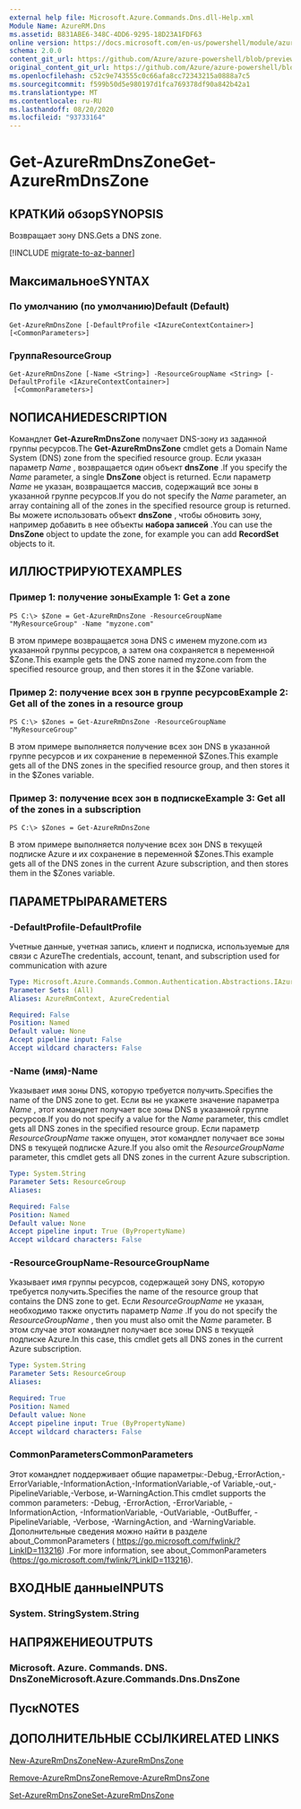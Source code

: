 ```yaml
---
external help file: Microsoft.Azure.Commands.Dns.dll-Help.xml
Module Name: AzureRM.Dns
ms.assetid: B831ABE6-348C-4DD6-9295-18D23A1FDF63
online version: https://docs.microsoft.com/en-us/powershell/module/azurerm.dns/get-azurermdnszone
schema: 2.0.0
content_git_url: https://github.com/Azure/azure-powershell/blob/preview/src/ResourceManager/Dns/Commands.Dns/help/Get-AzureRmDnsZone.md
original_content_git_url: https://github.com/Azure/azure-powershell/blob/preview/src/ResourceManager/Dns/Commands.Dns/help/Get-AzureRmDnsZone.md
ms.openlocfilehash: c52c9e743555c0c66afa8cc72343215a0888a7c5
ms.sourcegitcommit: f599b50d5e980197d1fca769378df90a842b42a1
ms.translationtype: MT
ms.contentlocale: ru-RU
ms.lasthandoff: 08/20/2020
ms.locfileid: "93733164"
---
```

# <span data-ttu-id="b2019-101">Get-AzureRmDnsZone</span><span class="sxs-lookup"><span data-stu-id="b2019-101">Get-AzureRmDnsZone</span></span>

## <span data-ttu-id="b2019-102">КРАТКИй обзор</span><span class="sxs-lookup"><span data-stu-id="b2019-102">SYNOPSIS</span></span>
<span data-ttu-id="b2019-103">Возвращает зону DNS.</span><span class="sxs-lookup"><span data-stu-id="b2019-103">Gets a DNS zone.</span></span>

[!INCLUDE [migrate-to-az-banner](../../includes/migrate-to-az-banner.md)]

## <span data-ttu-id="b2019-104">Максимальное</span><span class="sxs-lookup"><span data-stu-id="b2019-104">SYNTAX</span></span>

### <span data-ttu-id="b2019-105">По умолчанию (по умолчанию)</span><span class="sxs-lookup"><span data-stu-id="b2019-105">Default (Default)</span></span>
```
Get-AzureRmDnsZone [-DefaultProfile <IAzureContextContainer>] [<CommonParameters>]
```

### <span data-ttu-id="b2019-106">Группа</span><span class="sxs-lookup"><span data-stu-id="b2019-106">ResourceGroup</span></span>
```
Get-AzureRmDnsZone [-Name <String>] -ResourceGroupName <String> [-DefaultProfile <IAzureContextContainer>]
 [<CommonParameters>]
```

## <span data-ttu-id="b2019-107">NОПИСАНИЕ</span><span class="sxs-lookup"><span data-stu-id="b2019-107">DESCRIPTION</span></span>
<span data-ttu-id="b2019-108">Командлет **Get-AzureRmDnsZone** получает DNS-зону из заданной группы ресурсов.</span><span class="sxs-lookup"><span data-stu-id="b2019-108">The **Get-AzureRmDnsZone** cmdlet gets a Domain Name System (DNS) zone from the specified resource group.</span></span>
<span data-ttu-id="b2019-109">Если указан параметр *Name* , возвращается один объект **dnsZone** .</span><span class="sxs-lookup"><span data-stu-id="b2019-109">If you specify the *Name* parameter, a single **DnsZone** object is returned.</span></span>
<span data-ttu-id="b2019-110">Если параметр *Name* не указан, возвращается массив, содержащий все зоны в указанной группе ресурсов.</span><span class="sxs-lookup"><span data-stu-id="b2019-110">If you do not specify the *Name* parameter, an array containing all of the zones in the specified resource group is returned.</span></span>
<span data-ttu-id="b2019-111">Вы можете использовать объект **dnsZone** , чтобы обновить зону, например добавить в нее объекты **набора записей** .</span><span class="sxs-lookup"><span data-stu-id="b2019-111">You can use the **DnsZone** object to update the zone, for example you can add **RecordSet** objects to it.</span></span>

## <span data-ttu-id="b2019-112">ИЛЛЮСТРИРУЮТ</span><span class="sxs-lookup"><span data-stu-id="b2019-112">EXAMPLES</span></span>

### <span data-ttu-id="b2019-113">Пример 1: получение зоны</span><span class="sxs-lookup"><span data-stu-id="b2019-113">Example 1: Get a zone</span></span>
```
PS C:\> $Zone = Get-AzureRmDnsZone -ResourceGroupName "MyResourceGroup" -Name "myzone.com"
```

<span data-ttu-id="b2019-114">В этом примере возвращается зона DNS с именем myzone.com из указанной группы ресурсов, а затем она сохраняется в переменной $Zone.</span><span class="sxs-lookup"><span data-stu-id="b2019-114">This example gets the DNS zone named myzone.com from the specified resource group, and then stores it in the $Zone variable.</span></span>

### <span data-ttu-id="b2019-115">Пример 2: получение всех зон в группе ресурсов</span><span class="sxs-lookup"><span data-stu-id="b2019-115">Example 2: Get all of the zones in a resource group</span></span>
```
PS C:\> $Zones = Get-AzureRmDnsZone -ResourceGroupName "MyResourceGroup"
```

<span data-ttu-id="b2019-116">В этом примере выполняется получение всех зон DNS в указанной группе ресурсов и их сохранение в переменной $Zones.</span><span class="sxs-lookup"><span data-stu-id="b2019-116">This example gets all of the DNS zones in the specified resource group, and then stores it in the $Zones variable.</span></span>

### <span data-ttu-id="b2019-117">Пример 3: получение всех зон в подписке</span><span class="sxs-lookup"><span data-stu-id="b2019-117">Example 3: Get all of the zones in a subscription</span></span>
```
PS C:\> $Zones = Get-AzureRmDnsZone
```

<span data-ttu-id="b2019-118">В этом примере выполняется получение всех зон DNS в текущей подписке Azure и их сохранение в переменной $Zones.</span><span class="sxs-lookup"><span data-stu-id="b2019-118">This example gets all of the DNS zones in the current Azure subscription, and then stores them in the $Zones variable.</span></span>

## <span data-ttu-id="b2019-119">ПАРАМЕТРЫ</span><span class="sxs-lookup"><span data-stu-id="b2019-119">PARAMETERS</span></span>

### <span data-ttu-id="b2019-120">-DefaultProfile</span><span class="sxs-lookup"><span data-stu-id="b2019-120">-DefaultProfile</span></span>
<span data-ttu-id="b2019-121">Учетные данные, учетная запись, клиент и подписка, используемые для связи с Azure</span><span class="sxs-lookup"><span data-stu-id="b2019-121">The credentials, account, tenant, and subscription used for communication with azure</span></span>

```yaml
Type: Microsoft.Azure.Commands.Common.Authentication.Abstractions.IAzureContextContainer
Parameter Sets: (All)
Aliases: AzureRmContext, AzureCredential

Required: False
Position: Named
Default value: None
Accept pipeline input: False
Accept wildcard characters: False
```

### <span data-ttu-id="b2019-122">-Name (имя)</span><span class="sxs-lookup"><span data-stu-id="b2019-122">-Name</span></span>
<span data-ttu-id="b2019-123">Указывает имя зоны DNS, которую требуется получить.</span><span class="sxs-lookup"><span data-stu-id="b2019-123">Specifies the name of the DNS zone to get.</span></span>
<span data-ttu-id="b2019-124">Если вы не укажете значение параметра *Name* , этот командлет получает все зоны DNS в указанной группе ресурсов.</span><span class="sxs-lookup"><span data-stu-id="b2019-124">If you do not specify a value for the *Name* parameter, this cmdlet gets all DNS zones in the specified resource group.</span></span>
<span data-ttu-id="b2019-125">Если параметр *ResourceGroupName* также опущен, этот командлет получает все зоны DNS в текущей подписке Azure.</span><span class="sxs-lookup"><span data-stu-id="b2019-125">If you also omit the *ResourceGroupName* parameter, this cmdlet gets all DNS zones in the current Azure subscription.</span></span>

```yaml
Type: System.String
Parameter Sets: ResourceGroup
Aliases:

Required: False
Position: Named
Default value: None
Accept pipeline input: True (ByPropertyName)
Accept wildcard characters: False
```

### <span data-ttu-id="b2019-126">-ResourceGroupName</span><span class="sxs-lookup"><span data-stu-id="b2019-126">-ResourceGroupName</span></span>
<span data-ttu-id="b2019-127">Указывает имя группы ресурсов, содержащей зону DNS, которую требуется получить.</span><span class="sxs-lookup"><span data-stu-id="b2019-127">Specifies the name of the resource group that contains the DNS zone to get.</span></span>
<span data-ttu-id="b2019-128">Если *ResourceGroupName* не указан, необходимо также опустить параметр *Name* .</span><span class="sxs-lookup"><span data-stu-id="b2019-128">If you do not specify the *ResourceGroupName* , then you must also omit the *Name* parameter.</span></span>
<span data-ttu-id="b2019-129">В этом случае этот командлет получает все зоны DNS в текущей подписке Azure.</span><span class="sxs-lookup"><span data-stu-id="b2019-129">In this case, this cmdlet gets all DNS zones in the current Azure subscription.</span></span>

```yaml
Type: System.String
Parameter Sets: ResourceGroup
Aliases:

Required: True
Position: Named
Default value: None
Accept pipeline input: True (ByPropertyName)
Accept wildcard characters: False
```

### <span data-ttu-id="b2019-130">CommonParameters</span><span class="sxs-lookup"><span data-stu-id="b2019-130">CommonParameters</span></span>
<span data-ttu-id="b2019-131">Этот командлет поддерживает общие параметры:-Debug,-ErrorAction,-ErrorVariable,-InformationAction,-InformationVariable,-of Variable,-out,-PipelineVariable,-Verbose, и-WarningAction.</span><span class="sxs-lookup"><span data-stu-id="b2019-131">This cmdlet supports the common parameters: -Debug, -ErrorAction, -ErrorVariable, -InformationAction, -InformationVariable, -OutVariable, -OutBuffer, -PipelineVariable, -Verbose, -WarningAction, and -WarningVariable.</span></span> <span data-ttu-id="b2019-132">Дополнительные сведения можно найти в разделе about_CommonParameters ( https://go.microsoft.com/fwlink/?LinkID=113216) .</span><span class="sxs-lookup"><span data-stu-id="b2019-132">For more information, see about_CommonParameters (https://go.microsoft.com/fwlink/?LinkID=113216).</span></span>

## <span data-ttu-id="b2019-133">ВХОДНЫЕ данные</span><span class="sxs-lookup"><span data-stu-id="b2019-133">INPUTS</span></span>

### <span data-ttu-id="b2019-134">System. String</span><span class="sxs-lookup"><span data-stu-id="b2019-134">System.String</span></span>

## <span data-ttu-id="b2019-135">НАПРЯЖЕНИЕ</span><span class="sxs-lookup"><span data-stu-id="b2019-135">OUTPUTS</span></span>

### <span data-ttu-id="b2019-136">Microsoft. Azure. Commands. DNS. DnsZone</span><span class="sxs-lookup"><span data-stu-id="b2019-136">Microsoft.Azure.Commands.Dns.DnsZone</span></span>

## <span data-ttu-id="b2019-137">Пуск</span><span class="sxs-lookup"><span data-stu-id="b2019-137">NOTES</span></span>

## <span data-ttu-id="b2019-138">ДОПОЛНИТЕЛЬНЫЕ ССЫЛКИ</span><span class="sxs-lookup"><span data-stu-id="b2019-138">RELATED LINKS</span></span>

[<span data-ttu-id="b2019-139">New-AzureRmDnsZone</span><span class="sxs-lookup"><span data-stu-id="b2019-139">New-AzureRmDnsZone</span></span>](./New-AzureRmDnsZone.md)

[<span data-ttu-id="b2019-140">Remove-AzureRmDnsZone</span><span class="sxs-lookup"><span data-stu-id="b2019-140">Remove-AzureRmDnsZone</span></span>](./Remove-AzureRmDnsZone.md)

[<span data-ttu-id="b2019-141">Set-AzureRmDnsZone</span><span class="sxs-lookup"><span data-stu-id="b2019-141">Set-AzureRmDnsZone</span></span>](./Set-AzureRmDnsZone.md)
